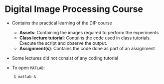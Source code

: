 # Digital Image Processing Course
* Contains the practical learning of the DIP course
    * **Assets**: Containing the images required to perform the experiments
    * **Class lecture tutorial**: Contains the code used in class tutorials. Execute the script and observe the output.
    * **Assignment(s)**: Contains the code done as part of an assignment
* Some lectures did not consist of any coding tutorial

* To open `MATLAB`:
```shell
    $ matlab &
```
